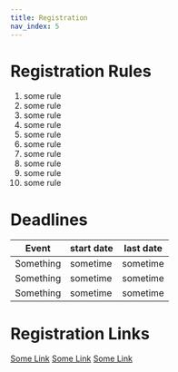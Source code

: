 ```yaml
---
title: Registration
nav_index: 5
---
```


# Registration Rules

1. some rule
2. some rule
3. some rule
4. some rule
5. some rule
6. some rule
7. some rule
8. some rule
9. some rule
10. some rule

# Deadlines

| Event     | start date | last date |
| --------- | ---------- | --------- |
| Something | sometime   | sometime  |
| Something | sometime   | sometime  |
| Something | sometime   | sometime  |

# Registration Links

[Some Link](#)
[Some Link](#)
[Some Link](#)
